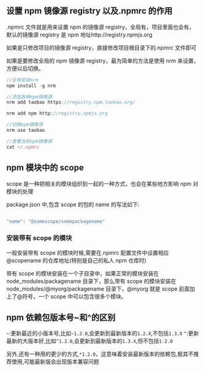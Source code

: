 ## 设置 npm 镜像源 registry 以及.npmrc 的作用

.npmrc 文件就是用来设置 npm 的镜像源 registry，全局有，项目里面也会有，默认的镜像源 registry 是 npm 地址http://registry.npmjs.org

如果是只修改项目的镜像源 registry，直接修改项目根目录下的.npmrc 文件即可

如果是要修改全局的 npm 镜像源 registry，最为简单的方法是使用 nrm 来设置，方便以后切换。

```javascript
//全局安装nrm
npm install -g nrm

//添加各种npm镜像源
nrm add taobao https://registry.npm.taobao.org/

nrm add npm http://registry.npmjs.org

//切换npm镜像源
nrm use taobao

//查看当前npm镜像源
cat ~/.npmrc

```

## npm 模块中的 scope

scope 是一种把相关的模块组织到一起的一种方式，也会在某些地方影响 npm 对模块的处理

package.json 中,包含 scope 的包的 name 的写法如下:

```javascript

"name": "@somescope/somepackagename"

```

### 安装带有 scope 的模块

一般安装带有 scope 的模块时候,需要在.npmrc 配置文件中设置相应@scopename 的仓库地址(特别是自己的私人 npm 仓库时)

带有 scope 的模块安装在一个子目录中，如果正常的模块安装在 node_modules/packagename 目录下，那么带有 scope 的模块安装在 node_modules/@myorg/packagename 目录下，@myorg 就是 scope 前面加上了@符号，一个 scope 中可以包含很多个模块。

## npm 依赖包版本号~和^的区别

`~`:更新最近的小版本号,比如`~1.2.0`,会更新到最新版本的`1.2.X`,不包括`1.3.X`
`^`:更新最新的大版本好,比如`^1.2.0`,会更新到最新版本的`1.3.X`,但不包括`1.2.0`

另外,还有一种用的更少的方式,`*1.2.0`，这意味着安装最新版本的依赖包,极其不推荐使用,可能最新版会出现版本兼容问题
